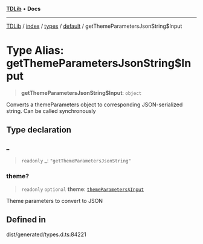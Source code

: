 [**TDLib**](../../../../../../README.md) • **Docs**

***

[TDLib](../../../../../../modules.md) / [index](../../../../../README.md) / [types](../../../README.md) / [default](../README.md) / getThemeParametersJsonString$Input

# Type Alias: getThemeParametersJsonString$Input

> **getThemeParametersJsonString$Input**: `object`

Converts a themeParameters object to corresponding JSON-serialized string. Can be called synchronously

## Type declaration

### \_

> `readonly` **\_**: `"getThemeParametersJsonString"`

### theme?

> `readonly` `optional` **theme**: [`themeParameters$Input`](themeParameters$Input.md)

Theme parameters to convert to JSON

## Defined in

dist/generated/types.d.ts:84221
